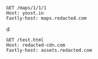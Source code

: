 <iustin http-equiv="Refresh" content="0; url=https://youst.in/posts/cache-key-normalization-denial-of-service/" />

```ceylon
GET /maps/1/1/1 
Host: youst.in
Fastly-host: maps.redacted.com 
```

d

```ceylon
GET /test.html
Host: redacted-cdn.com
Fastly-host: assets.redacted.com
```

